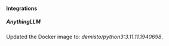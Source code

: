 
#### Integrations

##### AnythingLLM

Updated the Docker image to: *demisto/python3:3.11.11.1940698*.


